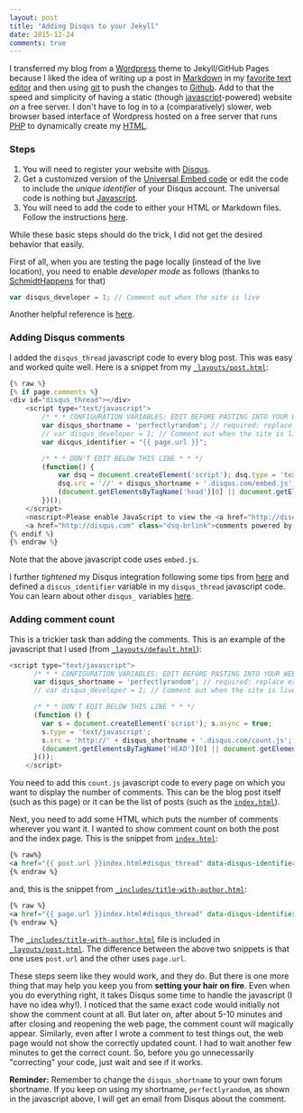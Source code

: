 ```yaml
---
layout: post
title: "Adding Disqus to your Jekyll"
date: 2015-12-24
comments: true
---
```


I transferred my blog from a [Wordpress](http://old.perfectlyrandom.org) theme to Jekyll/GitHub Pages
because I liked the idea of writing up a post in [Markdown](http://daringfireball.net/projects/markdown/)
in my [favorite text editor](http://www.sublimetext.com/3) and then using [git](http://git-scm.com/)
to push the changes to [Github](https://github.com/). Add to that the speed and simplicity
of having a static (though [javascript](http://www.w3schools.com/js/DEFAULT.asp)-powered) website
*on* a free server. I don't have to log in to a (comparatively) slower, web browser based
interface of Wordpress hosted on a free server that runs [PHP](http://www.php.net/)
to dynamically create my [HTML](http://www.w3schools.com/html/DEFAULT.asp).

### Steps
1.  You will need to register your website with [Disqus](https://disqus.com/websites/).
2.  Get a customized version of the [Universal Embed code](https://disqus.com/admin/universalcode/)
    or edit the code to include the *unique identifier* of your Disqus account. The universal
    code is nothing but [Javascript](http://www.codecademy.com/en/tracks/javascript).
3.  You will need to add the code to either your HTML or Markdown files. Follow the instructions
    [here](https://help.disqus.com/customer/portal/articles/472138-jekyll-installation-instructions).

While these basic steps should do the trick, I did not get the desired behavior that easily.

First of all, when you are testing the page locally (instead of the live location), you need to
enable *developer mode* as follows
(thanks to [SchmidtHappens](http://schmidt-happens.com/articles/2011/09/26/adding-disqus-comments.html)
for that)
```javascript
var disqus_developer = 1; // Comment out when the site is live
```

Another helpful reference is [here](http://joshualande.com/jekyll-github-pages-poole/).

### Adding Disqus comments
I added the `disqus_thread` javascript code to every blog post.
This was easy and worked quite well. Here is a snippet from my
[`_layouts/post.html`](https://github.com/ankur-gupta/ankur-gupta.github.io/blob/master/_layouts/post.html):

```javascript
{% raw %}
{% if page.comments %}
<div id="disqus_thread"></div>
    <script type="text/javascript">
        /* * * CONFIGURATION VARIABLES: EDIT BEFORE PASTING INTO YOUR WEBPAGE * * */
        var disqus_shortname = 'perfectlyrandom'; // required: replace example with your forum shortname
        // var disqus_developer = 1; // Comment out when the site is live
        var disqus_identifier = "{{ page.url }}";

        /* * * DON'T EDIT BELOW THIS LINE * * */
        (function() {
            var dsq = document.createElement('script'); dsq.type = 'text/javascript'; dsq.async = true;
            dsq.src = '//' + disqus_shortname + '.disqus.com/embed.js';
            (document.getElementsByTagName('head')[0] || document.getElementsByTagName('body')[0]).appendChild(dsq);
        })();
    </script>
    <noscript>Please enable JavaScript to view the <a href="http://disqus.com/?ref_noscript">comments powered by Disqus.</a></noscript>
    <a href="http://disqus.com" class="dsq-brlink">comments powered by <span class="logo-disqus">Disqus</span></a>
{% endif %}
{% endraw %}
```

Note that the above javascript code uses `embed.js`.

I further *tightened* my Disqus integration following some tips from
[here](https://help.disqus.com/customer/portal/articles/565624-tightening-your-disqus-integration)
and defined a `discus_identifier` variable in my `disqus_thread` javascript code.
You can learn about other `disqus_` variables [here](https://help.disqus.com/customer/portal/articles/472098).

### Adding comment count
This is a trickier task than adding the comments. This is an example of the javascript
that I used (from [`_layouts/default.html`](https://github.com/ankur-gupta/ankur-gupta.github.io/blob/master/_layouts/default.html)):
```javascript
<script type="text/javascript">
      /* * * CONFIGURATION VARIABLES: EDIT BEFORE PASTING INTO YOUR WEBPAGE * * */
      var disqus_shortname = 'perfectlyrandom'; // required: replace example with your forum shortname
      // var disqus_developer = 1; // Comment out when the site is live

      /* * * DON'T EDIT BELOW THIS LINE * * */
      (function () {
        var s = document.createElement('script'); s.async = true;
        s.type = 'text/javascript';
        s.src = 'http://' + disqus_shortname + '.disqus.com/count.js';
        (document.getElementsByTagName('HEAD')[0] || document.getElementsByTagName('BODY')[0]).appendChild(s);
      }());
    </script>
```

You need to add this `count.js` javascript code to every page on which you want to display the
number of comments. This can be the blog post itself (such as this page) or it can be the
list of posts (such as the [`index.html`](http://perfectlyrandom.org/index.html)).

Next, you need to add some HTML which puts the number of comments wherever you want it.
I wanted to show comment count on both the post and the index page.
This is the snippet from [`index.html`](https://github.com/ankur-gupta/ankur-gupta.github.io/blob/master/index.html):
```html
{% raw%}
<a href="{{ post.url }}index.html#disqus_thread" data-disqus-identifier="{{post.url}}"></a>
{% endraw %}
```
and, this is the snippet from [`_includes/title-with-author.html`](https://github.com/ankur-gupta/ankur-gupta.github.io/blob/master/_includes/title-with-author.html):
```html
{% raw %}
<a href="{{ page.url }}index.html#disqus_thread" data-disqus-identifier="{{page.url}}"></a>
{% endraw %}
```

The [`_includes/title-with-author.html`](https://github.com/ankur-gupta/ankur-gupta.github.io/blob/master/_includes/title-with-author.html) file is included in [`_layouts/post.html`](https://github.com/ankur-gupta/ankur-gupta.github.io/blob/master/_layouts/post.html). The difference between the above two snippets is that one uses `post.url` and the
other uses `page.url`.

These steps seem like they would work, and they do. But there is one more thing that may help you
keep you from **setting your hair on fire**. Even when you do everything right, it takes Disqus
some time to handle the javascript (I have no idea why!). I noticed that the same exact code
would initially not show the comment count at all. But later on, after about 5-10 minutes and
after closing and reopening the web page, the comment count will magically appear. Similarly,
even after I wrote a comment to test things out, the web page would not show the correctly
updated count. I had to wait another few minutes to get the correct count. So, before you go
unnecessarily "correcting" your code, just wait and see if it works.

**Reminder:** Remember to change the `disqus_shortname` to your own forum shortname. If you keep on using my shortname, `perfectlyrandom`, as shown in the javascript above, I will get an email from Disqus about the comment.
